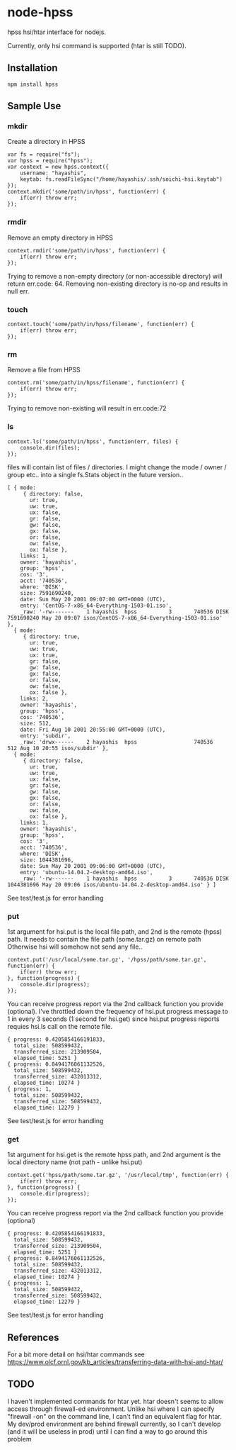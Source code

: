 # node-hpss
hpss hsi/htar interface for nodejs.

Currently, only hsi command is supported (htar is still TODO). 

## Installation

```
npm install hpss
```

## Sample Use

### mkdir

Create a directory in HPSS

```
var fs = require("fs");
var hpss = require("hpss");
var context = new hpss.context({
    username: "hayashis",
    keytab: fs.readFileSync("/home/hayashis/.ssh/soichi-hsi.keytab")
});
context.mkdir('some/path/in/hpss', function(err) {
    if(err) throw err;
});

```

### rmdir

Remove an empty directory in HPSS

```
context.rmdir('some/path/in/hpss', function(err) {
    if(err) throw err;
});

```

Trying to remove a non-empty directory (or non-accessible directory) will return err.code: 64. Removing non-existing directory is no-op and results in null err.

### touch

```
context.touch('some/path/in/hpss/filename', function(err) {
    if(err) throw err;
});

```

### rm

Remove a file from HPSS

```
context.rm('some/path/in/hpss/filename', function(err) {
    if(err) throw err;
});

```

Trying to remove non-existing will result in err.code:72

### ls

```
context.ls('some/path/in/hpss', function(err, files) {
    console.dir(files);
});

```

files will contain list of files / directories. I might change the mode / owner / group etc.. into a single fs.Stats object in the future version..

```
[ { mode:
     { directory: false,
       ur: true,
       uw: true,
       ux: false,
       gr: false,
       gw: false,
       gx: false,
       or: false,
       ow: false,
       ox: false },
    links: 1,
    owner: 'hayashis',
    group: 'hpss',
    cos: '3',
    acct: '740536',
    where: 'DISK',
    size: 7591690240,
    date: Sun May 20 2001 09:07:00 GMT+0000 (UTC),
    entry: 'CentOS-7-x86_64-Everything-1503-01.iso',
    _raw: '-rw-------    1 hayashis  hpss          3       740536 DISK    7591690240 May 20 09:07 isos/CentOS-7-x86_64-Everything-1503-01.iso' },
  { mode:
     { directory: true,
       ur: true,
       uw: true,
       ux: true,
       gr: false,
       gw: false,
       gx: false,
       or: false,
       ow: false,
       ox: false },
    links: 2,
    owner: 'hayashis',
    group: 'hpss',
    cos: '740536',
    size: 512,
    date: Fri Aug 10 2001 20:55:00 GMT+0000 (UTC),
    entry: 'subdir',
    _raw: 'drwx------    2 hayashis  hpss                  740536                512 Aug 10 20:55 isos/subdir' },
  { mode:
     { directory: false,
       ur: true,
       uw: true,
       ux: false,
       gr: false,
       gw: false,
       gx: false,
       or: false,
       ow: false,
       ox: false },
    links: 1,
    owner: 'hayashis',
    group: 'hpss',
    cos: '3',
    acct: '740536',
    where: 'DISK',
    size: 1044381696,
    date: Sun May 20 2001 09:06:00 GMT+0000 (UTC),
    entry: 'ubuntu-14.04.2-desktop-amd64.iso',
    _raw: '-rw-------    1 hayashis  hpss          3       740536 DISK    1044381696 May 20 09:06 isos/ubuntu-14.04.2-desktop-amd64.iso' } ]
```
See test/test.js for error handling

### put

1st argument for hsi.put is the local file path, and 2nd is the remote (hpss) path. It needs to contain the file path (some.tar.gz) on remote path
Otherwise hsi will somehow not send any file..

```
context.put('/usr/local/some.tar.gz', '/hpss/path/some.tar.gz', function(err) {
    if(err) throw err;
}, function(progress) {
    console.dir(progress);
});
```

You can receive progress report via the 2nd callback function you provide (optional). I've throttled down the frequency of hsi.put progress message to 1 in every 3 seconds (1 second for hsi.get) since hsi.put progress reports requies hsi.ls call on the remote file.

```
{ progress: 0.4205854166191833,
  total_size: 508599432,
  transferred_size: 213909504,
  elapsed_time: 5251 }
{ progress: 0.8494176061132526,
  total_size: 508599432,
  transferred_size: 432013312,
  elapsed_time: 10274 }
{ progress: 1,
  total_size: 508599432,
  transferred_size: 508599432,
  elapsed_time: 12279 }
```

See test/test.js for error handling

### get

1st argument for hsi.get is the remote hpss path, and 2nd argument is the local directory name (not path - unlike hsi.put) 

```
context.get('hpss/path/some.tar.gz', '/usr/local/tmp', function(err) {
    if(err) throw err;
}, function(progress) {
    console.dir(progress);
});
```

You can receive progress report via the 2nd callback function you provide (optional)

```
{ progress: 0.4205854166191833,
  total_size: 508599432,
  transferred_size: 213909504,
  elapsed_time: 5251 }
{ progress: 0.8494176061132526,
  total_size: 508599432,
  transferred_size: 432013312,
  elapsed_time: 10274 }
{ progress: 1,
  total_size: 508599432,
  transferred_size: 508599432,
  elapsed_time: 12279 }
```

See test/test.js for error handling

## References

For a bit more detail on hsi/htar commands see https://www.olcf.ornl.gov/kb_articles/transferring-data-with-hsi-and-htar/

## TODO

I haven't implemented commands for htar yet.  htar doesn't seems to allow access through firewall-ed environment. Unlike hsi where I can specify "firewall -on" on the command line, I can't find an equivalent flag for htar. My dev/prod environment are behind firewall currently, so I can't develop (and it will be useless in prod) until I can find a way to go around this problem
